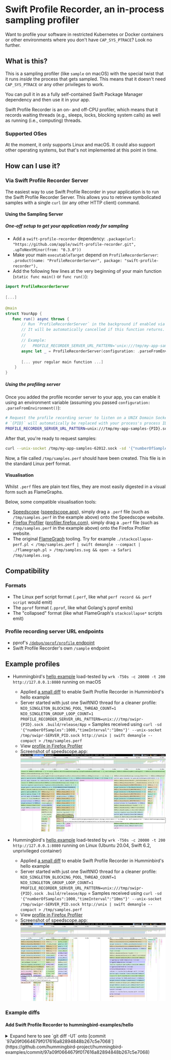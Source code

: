 # Swift Profile Recorder, an in-process sampling profiler

Want to profile your software in restricted Kubernetes or Docker containers or other environments where you don't have `CAP_SYS_PTRACE`? Look no further.

## What is this?

This is a sampling profiler (like `sample` on macOS) with the special twist that it runs _inside_ the process that gets sampled. This means that it doesn't need `CAP_SYS_PTRACE` or any other privileges to work.

You can pull it in as a fully self-contained Swift Package Manager dependency and then use it in your app.

Swift Profile Recorder is an on- and off-CPU profiler, which means that it records waiting threads (e.g., sleeps, locks, blocking system calls) as well as running (i.e., computing) threads.

### Supported OSes

At the moment, it only supports Linux and macOS.
It could also support other operating systems, but that's not implemented at this point in time.

## How can I use it?

### Via Swift Profile Recorder Server

The easiest way to use Swift Profile Recorder in your application is to run the Swift Profile Recorder Server.
This allows you to retrieve symbolicated samples with a single `curl` (or any other HTTP client) command.

#### Using the Sampling Server

##### One-off setup to get your application ready for sampling

- Add a `swift-profile-recorder` dependency: `.package(url: "https://github.com/apple/swift-profile-recorder.git", .upToNextMinor(from: "0.3.0"))`
- Make your main `executableTarget` depend on `ProfileRecorderServer`: `.product(name: "ProfileRecorderServer", package: "swift-profile-recorder"),`
- Add the following few lines at the very beginning of your main function (`static func main()` or `func run()`):

```swift
import ProfileRecorderServer

[...]

@main
struct YourApp {
   func run() async throws {
       // Run `ProfileRecorderServer` in the background if enabled via environment variable. Ignore failures.
       // It will be automatically cancelled if this function returns.
       //
       // Example:
       //   PROFILE_RECORDER_SERVER_URL_PATTERN='unix:///tmp/my-app-samples-{PID}.sock' ./my-app
       async let _ = ProfileRecorderServer(configuration: .parseFromEnvironment()).runIgnoringFailures(logger: logger)

       [... your regular main function ...]
    }
}
```

##### Using the profiling server

Once you added the profile recorder server to your app, you can enable it using an environment variable (assuming you passed `configuration: .parseFromEnvironment()`):

```bash
# Request the profile recording server to listen on a UNIX Domain Socket at path `/tmp/my-app-samples-{PID}.sock`.
# `{PID}` will automatically be replaced with your process's process ID.
PROFILE_RECORDER_SERVER_URL_PATTERN=unix:///tmp/my-app-samples-{PID}.sock .build/release/MyApp
```

After that, you're ready to request samples:

```bash
curl --unix-socket /tmp/my-app-samples-62012.sock -sd '{"numberOfSamples":10,"timeInterval":"100 ms"}' http://localhost/sample | swift demangle --compact > /tmp/samples.perf
```

Now, a file called `/tmp/samples.perf` should have been created. This file is in the standard Linux perf format.

#### Visualisation

Whilst `.perf` files are plain text files, they are most easily digested in a visual form such as FlameGraphs.

Below, some compatible visualisation tools:

- [Speedscope](https://speedscope.app) ([speedscope.app](https://speedscope.app)), simply drag a `.perf` file (such as `/tmp/samples.perf` in the example above) onto the Speedscope website.
- [Firefox Profiler](https://profiler.firefox.com) ([profiler.firefox.com](https://profiler.firefox.com)), simply drag a `.perf` file (such as `/tmp/samples.perf` in the example above) onto the Firefox Profiler website.
- The original [FlameGraph](https://github.com/brendangregg/Flamegraph) tooling. Try for example `./stackcollapse-perf.pl < /tmp/samples.perf | swift demangle --compact | ./flamegraph.pl > /tmp/samples.svg && open -a Safari /tmp/samples.svg`.

## Compatibility

### Formats

- The Linux perf script format (`.perf`, like what `perf record && perf script` would emit)
- The `pprof` format (`.pprof`, like what Golang's pprof emits)
- The "collapsed" format (like what FlameGraph's `stackcollapse*` scripts emit)

### Profile recording server URL endpoints

- pprof's [`/debug/pprof/profile` endpoint](https://pkg.go.dev/net/http/pprof)
- Swift Profile Recorder's own `/sample` endpoint

## Example profiles

- Hummingbird's [hello example](https://github.com/hummingbird-project/hummingbird-examples/tree/main/hello) load-tested by `wrk -T50s -c 20000 -t 200  http://127.0.0.1:8080` running on macOS

  - Applied [a small diff](#swipr-diff-hummingbird-hello) to enable Swift Profile Recorder in Humminbird's hello example
  - Server started with just one SwiftNIO thread for a cleaner profile: `NIO_SINGLETON_BLOCKING_POOL_THREAD_COUNT=1 NIO_SINGLETON_GROUP_LOOP_COUNT=1 PROFILE_RECORDER_SERVER_URL_PATTERN=unix:///tmp/swipr-{PID}.sock .build/release/App`
  = Samples received using `curl -sd '{"numberOfSamples":1000,"timeInterval":"10ms"}' --unix-socket /tmp/swipr-SERVER_PID.sock http://unix | swift demangle --compact > /tmp/samples.perf`
  - View [profile in Firefox Profiler](https://share.firefox.dev/4pJf8Sl)
  - Screenshot of speedscope.app:
    ![](Misc/Resources/20250927-macos-hummingbird-hello.png)
- Hummingbird's [hello example](https://github.com/hummingbird-project/hummingbird-examples/tree/main/hello) load-tested by `wrk -T50s -c 20000 -t 200  http://127.0.0.1:8080` running on Linux (Ubuntu 20.04, Swift 6.2, unprivileged container)
  - Applied [a small diff](#swipr-diff-hummingbird-hello) to enable Swift Profile Recorder in Humminbird's hello example
  - Server started with just one SwiftNIO thread for a cleaner profile: `NIO_SINGLETON_BLOCKING_POOL_THREAD_COUNT=1 NIO_SINGLETON_GROUP_LOOP_COUNT=1 PROFILE_RECORDER_SERVER_URL_PATTERN=unix:///tmp/swipr-{PID}.sock .build/release/App`
  = Samples received using `curl -sd '{"numberOfSamples":1000,"timeInterval":"10ms"}' --unix-socket /tmp/swipr-SERVER_PID.sock http://unix | swift demangle --compact > /tmp/samples.perf`
  - View [profile in Firefox Profiler](https://share.firefox.dev/42JY1Ge)
  - Screenshot of speedscope.app:
    ![](Misc/Resources/20250927-linux-hummingbird-hello.png)

### Example diffs

#### Add Swift Profile Recorder to hummingbird-examples/hello
<div id="swipr-diff-hummingbird-hello"></div>


<details>
<summary>Expand here to see `git diff -U1` onto [commit `97a09f0664679f017616a82894848b267c5e7068`](https://github.com/hummingbird-project/hummingbird-examples/commit/97a09f0664679f017616a82894848b267c5e7068)</summary>

```diff
diff --git a/hello/Package.swift b/hello/Package.swift
index ae0b6d2..33b24ed 100644
--- a/hello/Package.swift
+++ b/hello/Package.swift
@@ -11,2 +11,3 @@ let package = Package(
         .package(url: "https://github.com/apple/swift-argument-parser.git", from: "1.4.0"),
+        .package(url: "git@github.com:apple/swift-profile-recorder.git", branch: "main"),
     ],
@@ -18,2 +19,3 @@ let package = Package(
                 .product(name: "Hummingbird", package: "hummingbird"),
+                .product(name: "ProfileRecorderServer", package: "swift-profile-recorder"),
             ],
diff --git a/hello/Sources/App/app.swift b/hello/Sources/App/app.swift
index 13131d9..95b114a 100644
--- a/hello/Sources/App/app.swift
+++ b/hello/Sources/App/app.swift
@@ -1,2 +1,3 @@
 import ArgumentParser
+import ProfileRecorderServer

@@ -17,2 +18,5 @@ struct HummingbirdArguments: AsyncParsableCommand {
         )
+        async let _ = ProfileRecorderServer(configuration: .parseFromEnvironment()).runIgnoringFailures(
+            logger: app.logger
+        )
         try await app.runService()
diff --git a/proxy-server/Package.swift b/proxy-server/Package.swift
index f4cf65d..a75eee8 100644
--- a/proxy-server/Package.swift
+++ b/proxy-server/Package.swift
@@ -13,2 +13,3 @@ let package = Package(
         .package(url: "https://github.com/swift-server/async-http-client.git", from: "1.6.0"),
+        .package(url: "git@github.com:apple/swift-profile-recorder.git", branch: "main"),
     ],
@@ -22,2 +23,3 @@ let package = Package(
                 .product(name: "NIOExtras", package: "swift-nio-extras"),
+                .product(name: "ProfileRecorderServer", package: "swift-profile-recorder"),
             ],
diff --git a/proxy-server/Sources/App/app.swift b/proxy-server/Sources/App/app.swift
index af7fcc0..b491db1 100644
--- a/proxy-server/Sources/App/app.swift
+++ b/proxy-server/Sources/App/app.swift
@@ -2,2 +2,3 @@ import ArgumentParser
 import Hummingbird
+import ProfileRecorderServer

@@ -19,2 +20,5 @@ struct HummingbirdArguments: AsyncParsableCommand, AppArguments {
         let app = buildApplication(self)
+        async let _ = ProfileRecorderServer(configuration: .parseFromEnvironment()).runIgnoringFailures(
+            logger: app.logger
+        )
         try await app.runService()
```

</summary>
